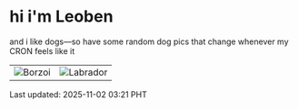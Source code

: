# hi i'm Leoben

and i like dogs—so have some random dog pics that change whenever my CRON feels like it

|  |  |
|--------|----------|
| ![Borzoi](https://random-dog-vercel.vercel.app/api/random-borzoi?v=1762024909) | ![Labrador](https://random-dog-vercel.vercel.app/api/random-labrador?v=1762024909) |

Last updated: 2025-11-02 03:21 PHT
